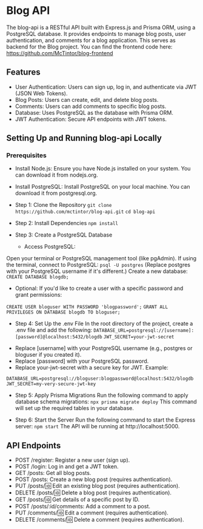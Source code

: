 # Blog API
The blog-api is a RESTful API built with Express.js and Prisma ORM, using a PostgreSQL database. It provides endpoints to manage blog posts, user authentication, and comments for a blog application.
This serves as backend for the Blog project. You can find the frontend code here: https://github.com/McTintor/blog-frontend

## Features
- User Authentication: Users can sign up, log in, and authenticate via JWT (JSON Web Tokens).
- Blog Posts: Users can create, edit, and delete blog posts.
- Comments: Users can add comments to specific blog posts.
- Database: Uses PostgreSQL as the database with Prisma ORM.
- JWT Authentication: Secure API endpoints with JWT tokens.

## Setting Up and Running blog-api Locally
### Prerequisites
- Install Node.js: Ensure you have Node.js installed on your system. You can download it from nodejs.org.
- Install PostgreSQL: Install PostgreSQL on your local machine. You can download it from postgresql.org.


- Step 1: Clone the Repository
`git clone https://github.com/mctintor/blog-api.git`
`cd blog-api`
- Step 2: Install Dependencies
`npm install`
- Step 3: Create a PostgreSQL Database
  - Access PostgreSQL:

Open your terminal or PostgreSQL management tool (like pgAdmin).
If using the terminal, connect to PostgreSQL:
`psql -U postgres`
(Replace postgres with your PostgreSQL username if it's different.)
Create a new database:
`CREATE DATABASE blogdb;`
* Optional: If you'd like to create a user with a specific password and grant permissions:

`CREATE USER bloguser WITH PASSWORD 'blogpassword';`
`GRANT ALL PRIVILEGES ON DATABASE blogdb TO bloguser;`


- Step 4: Set Up the .env File
In the root directory of the project, create a .env file and add the following:
`DATABASE_URL=postgresql://[username]:[password]@localhost:5432/blogdb`
`JWT_SECRET=your-jwt-secret`
* Replace [username] with your PostgreSQL username (e.g., postgres or bloguser if you created it).
* Replace [password] with your PostgreSQL password.
* Replace your-jwt-secret with a secure key for JWT.
Example:

`DATABASE_URL=postgresql://bloguser:blogpassword@localhost:5432/blogdb`
`JWT_SECRET=my-very-secure-jwt-key`


- Step 5: Apply Prisma Migrations
Run the following command to apply database schema migrations:
`npx prisma migrate deploy`
This command will set up the required tables in your database.


- Step 6: Start the Server
Run the following command to start the Express server:
`npm start`
The API will be running at http://localhost:5000.



## API Endpoints
- POST /register: Register a new user (sign up).
- POST /login: Log in and get a JWT token.
- GET /posts: Get all blog posts.
- POST /posts: Create a new blog post (requires authentication).
- PUT /posts/:id: Edit an existing blog post (requires authentication).
- DELETE /posts/:id: Delete a blog post (requires authentication).
- GET /posts/:id: Get details of a specific post by ID.
- POST /posts/:id/comments: Add a comment to a post.
- PUT /comments/:id: Edit a comment (requires authentication).
- DELETE /comments/:id: Delete a comment (requires authentication).
